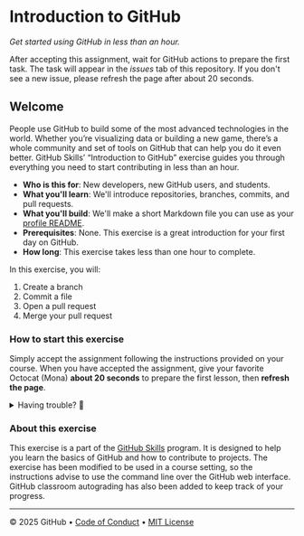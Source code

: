 # Introduction to GitHub

_Get started using GitHub in less than an hour._

After accepting this assignment, wait for GitHub actions to prepare the first task. The task will appear in the *issues* tab of this repository. If you don't see a new issue, please refresh the page after about 20 seconds.

## Welcome

People use GitHub to build some of the most advanced technologies in the world. Whether you’re visualizing data or building a new game, there’s a whole community and set of tools on GitHub that can help you do it even better. GitHub Skills’ “Introduction to GitHub” exercise guides you through everything you need to start contributing in less than an hour.

- **Who is this for**: New developers, new GitHub users, and students.
- **What you'll learn**: We'll introduce repositories, branches, commits, and pull requests.
- **What you'll build**: We'll make a short Markdown file you can use as your [profile README](https://docs.github.com/account-and-profile/setting-up-and-managing-your-github-profile/customizing-your-profile/managing-your-profile-readme).
- **Prerequisites**: None. This exercise is a great introduction for your first day on GitHub.
- **How long**: This exercise takes less than one hour to complete.

In this exercise, you will:

1. Create a branch
2. Commit a file
3. Open a pull request
4. Merge your pull request

### How to start this exercise

Simply accept the assignment following the instructions provided on your course. When you have accepted the assignment, give your favorite Octocat (Mona) **about 20 seconds** to prepare the first lesson, then **refresh the page**.

<details>
<summary>Having trouble? 🤷</summary><br/>

When copying the exercise, we recommend the following settings:

If the exercise isn't ready in 20 seconds, please check the [Actions](../../actions) tab.

- Check to see if a job is running. Sometimes it simply takes a bit longer.

- If the page shows a failed job, please contact your teacher. Nice, you found a bug! 🐛

</details>


### About this exercise

This exercise is a part of the [GitHub Skills](https://skills.github.com) program. It is designed to help you learn the basics of GitHub and how to contribute to projects. The exercise has been modified to be used in a course setting, so the instructions advise to use the command line over the GitHub web interface. GitHub classroom autograding has also been added to keep track of your progress.

---

&copy; 2025 GitHub &bull; [Code of Conduct](https://www.contributor-covenant.org/version/2/1/code_of_conduct/code_of_conduct.md) &bull; [MIT License](https://gh.io/mit)
